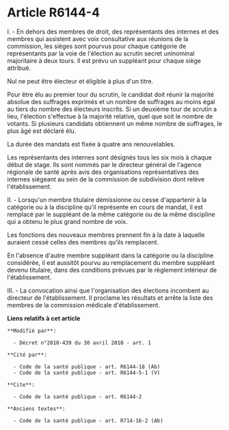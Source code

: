 # Article R6144-4

I. - En dehors des membres de droit, des représentants des internes et des membres qui assistent avec voix consultative aux
réunions de la commission, les sièges sont pourvus pour chaque catégorie de représentants par la voie de l'élection au
scrutin secret uninominal majoritaire à deux tours. Il est prévu un suppléant pour chaque siège attribué. 

Nul ne peut être électeur et éligible à plus d'un titre. 

Pour être élu au premier tour du scrutin, le candidat doit réunir la majorité absolue des suffrages exprimés et un nombre de
suffrages au moins égal au tiers du nombre des électeurs inscrits. Si un deuxième tour de scrutin a lieu, l'élection
s'effectue à la majorité relative, quel que soit le nombre de votants. Si plusieurs candidats obtiennent un même nombre de
suffrages, le plus âgé est déclaré élu. 

La durée des mandats est fixée à quatre ans renouvelables. 

Les représentants des internes sont désignés tous les six mois à chaque début de stage. Ils sont nommés par le directeur
général de l'agence régionale de santé après avis des organisations représentatives des internes siégeant au sein de la
commission de subdivision dont relève l'établissement. 

II. - Lorsqu'un membre titulaire démissionne ou cesse d'appartenir à la catégorie ou à la discipline qu'il représente en
cours de mandat, il est remplacé par le suppléant de la même catégorie ou de la même discipline qui a obtenu le plus grand
nombre de voix. 

Les fonctions des nouveaux membres prennent fin à la date à laquelle auraient cessé celles des membres qu'ils remplacent. 

En l'absence d'autre membre suppléant dans la catégorie ou la discipline considérée, il est aussitôt pourvu au remplacement
du membre suppléant devenu titulaire, dans des conditions prévues par le règlement intérieur de l'établissement. 

III. - La convocation ainsi que l'organisation des élections incombent au directeur de l'établissement. Il proclame les
résultats et arrête la liste des membres de la commission médicale d'établissement.

**Liens relatifs à cet article**

	**Modifié par**:

	  - Décret n°2010-439 du 30 avril 2010 - art. 1

	**Cité par**:

	  - Code de la santé publique - art. R6144-18 (Ab)
	  - Code de la santé publique - art. R6144-5-1 (V)

	**Cite**:

	  - Code de la santé publique - art. R6144-2

	**Anciens textes**:

	  - Code de la santé publique - art. R714-16-2 (Ab)
